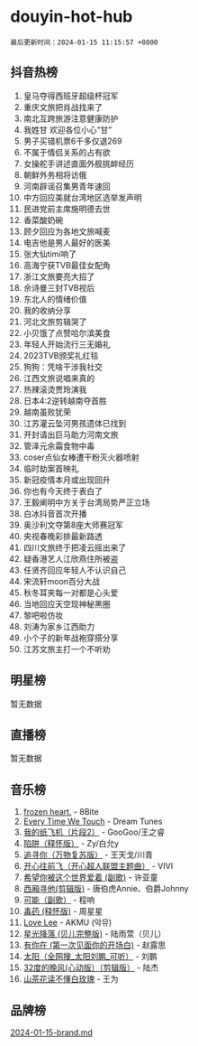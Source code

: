 # douyin-hot-hub

`最后更新时间：2024-01-15 11:15:57 +0800`

## 抖音热榜

1. 皇马夺得西班牙超级杯冠军
1. 重庆文旅把肖战找来了
1. 南北互跨旅游注意健康防护
1. 我姓甘 欢迎各位小心“甘”
1. 男子买错机票6千多仅退269
1. 不属于情侣关系的占有欲
1. 女操舵手讲述直面外舰挑衅经历
1. 朝鲜外务相将访俄
1. 河南辟谣召集男青年速回
1. 中方回应美就台湾地区选举发声明
1. 民进党前主席施明德去世
1. 香菜酸奶碗
1. 顾夕回应为各地文旅喊麦
1. 电吉他是男人最好的医美
1. 张大仙timi响了
1. 高海宁获TVB最佳女配角
1. 浙江文旅要亮大招了
1. 佘诗曼三封TVB视后
1. 东北人的情绪价值
1. 我的收纳分享
1. 河北文旅剪辑哭了
1. 小贝饿了点赞哈尔滨美食
1. 年轻人开始流行三无婚礼
1. 2023TVB颁奖礼红毯
1. 狗狗：凭啥干涉我社交
1. 江西文旅说唱来真的
1. 热辣滚烫贾玲演我
1. 日本4:2逆转越南夺首胜
1. 越南虽败犹荣
1. 江苏灌云坠河男孩遗体已找到
1. 开封请出巨马助力河南文旅
1. 管泽元余霜食物中毒
1. coser点仙女棒遭干粉灭火器喷射
1. 临时劫案首映礼
1. 新冠疫情本月或出现回升
1. 你也有今天终于表白了
1. 王毅阐明中方关于台湾局势严正立场
1. 白冰抖音首次开播
1. 奥沙利文夺第8座大师赛冠军
1. 央视春晚彩排最新路透
1. 四川文旅终于把凌云摇出来了
1. 疑香港艺人江欣燕住所被盗
1. 任贤齐回应年轻人不认识自己
1. 宋流轩moon百分大战
1. 秋冬耳夹每一对都是心头爱
1. 当地回应天空现神秘黑圈
1. 黎吧啦仿妆
1. 刘涛为家乡江西助力
1. 小个子的新年战袍穿搭分享
1. 江苏文旅主打一个不听劝

## 明星榜

暂无数据

## 直播榜

暂无数据

## 音乐榜

1. [frozen heart.](https://sf3-cdn-tos.douyinstatic.com/obj/tos-cn-ve-2774/oIIWJfyjIACZA9zQMtnJ6hQQhFC4vhCupoRBsO) - 8Bite
1. [Every Time We Touch](https://sf86-cdn-tos.douyinstatic.com/obj/tos-cn-ve-2774/ogN6lUKQeBBfEVhIOMikG1CcJjugxk1tztZyhP) - Dream Tunes
1. [我的纸飞机（片段2）](https://sf86-cdn-tos.douyinstatic.com/obj/tos-cn-ve-2774/oM2ZrKcg2CD5AeRB2gkeXOFB1IxAGJdZPazYHf) - GooGoo/王之睿
1. [陷阱（释怀版）](https://sf86-cdn-tos.douyinstatic.com/obj/tos-cn-ve-2774/oE8C21LeZrzKLDFfQYgMzx4GAIHageG5IzayY7) - Zy/白允y
1. [追寻你（万物复苏版）](https://sf6-cdn-tos.douyinstatic.com/obj/tos-cn-ve-2774/oYeAZJsbjIDit9APmBg8u6uDUQnHmoCf3gbo74) - 王天戈/川青
1. [开心往前飞（开心超人联盟主题曲）](https://sf86-cdn-tos.douyinstatic.com/obj/tos-cn-ve-2774/9d8fb7c82cf1421fb93a9fe925275e0a) - VIVI
1. [希望你被这个世界爱着 (副歌)](https://sf86-cdn-tos.douyinstatic.com/obj/tos-cn-ve-2774/oUHCmWQfZlE3QQBKBeD8rCFLpJzPgCpImhsxMt) - 许亚童
1. [西厢寻他(剪辑版)](https://sf3-cdn-tos.douyinstatic.com/obj/tos-cn-ve-2774/oUsAVfAQKlRNxEv5qxvIB8o5qmIWUcXbzJKJhw) - 唐伯虎Annie、伯爵Johnny
1. [可能（副歌）](https://sf3-cdn-tos.douyinstatic.com/obj/tos-cn-ve-2774/cde1731888894259b333569393c2fb51) - 程响
1. [毒药 (释怀版)](https://sf6-cdn-tos.douyinstatic.com/obj/tos-cn-ve-2774/oYILMEAzspdZBIzy4frJNB8ZHPHWAhiwowd4Ad) - 周星星
1. [Love Lee](https://sf86-cdn-tos.douyinstatic.com/obj/tos-cn-ve-2774/o05GbkJGbCBTdDnMtB0fwOYgkeZp23vrWQDQBS) - AKMU (악뮤)
1. [星光降落 (贝儿完整版)](https://sf3-cdn-tos.douyinstatic.com/obj/tos-cn-ve-2774/okwB9hAwyAtsFFkFBzAX1hOOfQuIoMNs0W2Mwr) - 陆雨萱（贝儿）
1. [有你在 (第一次见面你的开场白)](https://sf3-cdn-tos.douyinstatic.com/obj/tos-cn-ve-2774/oAthrQ3ClJBfI57uBoFEgNDYtNCZ0TSYQQfxQ0) - 赵露思
1. [太阳（全网搜_太阳刘鹏_可听）](https://sf6-cdn-tos.douyinstatic.com/obj/tos-cn-ve-2774/ogWbyIQnlBFImVbeDocRdCIYtBHlbJXgfZMvgz) - 刘鹏
1. [32度的晚风(心动版）（剪辑版）](https://sf86-cdn-tos.douyinstatic.com/obj/tos-cn-ve-2774/owNyabsyWdzUulxhoJfK8IBXgp0UMQAHpvGh2B) - 陆杰
1. [山茶花读不懂白玫瑰](https://sf6-cdn-tos.douyinstatic.com/obj/tos-cn-ve-2774/osfn8B7DktrRHEPJgPCfDbw7QDQEkwC16BxZg9) - 王为

## 品牌榜

[2024-01-15-brand.md](2024-01-15-brand.md)
